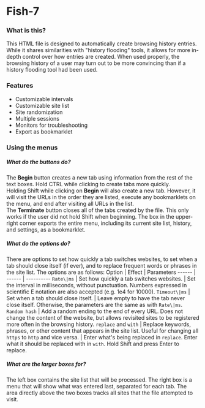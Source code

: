# Fish-7
### What is this?
This HTML file is designed to automatically create browsing history entries. While it shares similarities with "history flooding" tools, it allows for more in-depth control over how entries are created. When used properly, the browsing history of a user may turn out to be more convincing than if a history flooding tool had been used.
### Features
* Customizable intervals
* Customizable site list
* Site randomization
* Multiple sessions
* Monitors for troubleshooting
* Export as bookmarklet
### Using the menus
##### What do the buttons do?
The **Begin** button creates a new tab using information from the rest of the text boxes. Hold CTRL while clicking to create tabs more quickly.  
Holding Shift while clicking on **Begin** will also create a new tab. However, it will visit the URLs in the order they are listed, execute any bookmarklets on the menu, and end after visiting all URLs in the list.  
The **Terminate** button closes all of the tabs created by the file. This only works if the user did not hold Shift when beginning.
The box in the upper-right corner exports the entire menu, including its current site list, history, and settings, as a bookmarklet.
##### What do the options do?
There are options to set how quickly a tab switches websites, to set when a tab should close itself (if ever), and to replace frequent words or phrases in the site list. The options are as follows:
Option | Effect | Parameters
------ | ------ | ----------
`Rate\|ms` | Set how quickly a tab switches websites. | Set the interval in milliseconds, without punctuation. Numbers expressed in scientific E notation are also accepted (e.g. 1e4 for 10000).
`Timeout\|ms` | Set when a tab should close itself. | Leave empty to have the tab never close itself. Otherwise, the parameters are the same as with `Rate\|ms`.
`Random hash` | Add a random ending to the end of every URL. Does not change the content of the website, but allows revisited sites to be registered more often in the browsing history.
`replace` and `with` | Replace keywords, phrases, or other content that appears in the site list. Useful for changing all `https` to `http` and vice versa. | Enter what's being replaced in `replace`. Enter what it should be replaced with in `with`. Hold Shift and press Enter to replace.
##### What are the larger boxes for?
The left box contains the site list that will be processed. The right box is a menu that will show what was entered last, separated for each tab. The area directly above the two boxes tracks all sites that the file attempted to visit.
